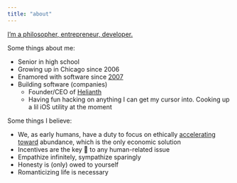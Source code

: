 ```yaml
---
title: "about"
---
```


[I’m a philosopher, entrepreneur, developer.](https://nat.org)

Some things about me:

- Senior in high school
- Growing up in Chicago since 2006
- Enamored with software since [2007](https://en.wikipedia.org/wiki/IPhone)
- Building software (companies)
  - Founder/CEO of [Helianth](https://helianth.co)
  - Having fun hacking on anything I can get my cursor into. Cooking up a lil iOS utility at the moment

Some things I believe:

- We, as early humans, have a duty to focus on ethically [accelerating toward](https://beff.substack.com/p/notes-on-eacc-principles-and-tenets) abundance, which is the only economic solution
- Incentives are the key 🔑 to any human-related issue
- Empathize infinitely, sympathize sparingly
- Honesty is (only) owed to yourself
- Romanticizing life is necessary
